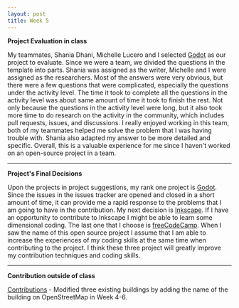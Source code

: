 ```yaml
---
layout: post
title: Week 5
---
```


**Project Evaluation in class**

   My teammates, Shania Dhani, Michelle Lucero and I selected [Godot](https://github.com/godotengine/godot) as our project to evaluate. Since we were a team, we divided the questions in the template into parts. Shania was assigned as the writer, Michelle and I were assigned as the researchers. Most of the answers were very obvious, but there were a few questions that were complicated, especially the questions under the activity level. The time it took to complete all the questions in the activity level was about same amount of time it took to finish the rest. Not only because the questions in the activity level were long, but it also took more time to do research on the activity in the community, which includes pull requests, issues, and discussions. I really enjoyed working in this team, both of my teammates helped me solve the problem that I was having trouble with. Shania also adapted my answer to be more detailed and specific. Overall, this is a valuable experience for me since I haven't worked on an open-source project in a team.

---

**Project's Final Decisions**

   Upon the projects in project suggestions, my rank one project is [Godot](https://github.com/godotengine/godot). Since the issues in the issues tracker are opened and closed in a short amount of time, it can provide me a rapid response to the problems that I am going to have in the contribution. My next decision is [Inkscape](https://gitlab.com/inkscape/inkscape). If I have an opportunity to contribute to Inkscape I might be able to learn some dimensional coding. The last one that I choose is [freeCodeCamp](https://github.com/freeCodeCamp/freeCodeCamp). When I saw the name of this open source project I assume that I am able to increase the experiences of my coding skills at the same time when contributing to the project. I think these three project will greatly improve my contribution techniques and coding skills.


----

**Contribution outside of class**

   [Contributions](https://hunter-college-ossd-spr-2020.github.io/chislee0708-weekly/contributions/) - Modified three existing buildings by adding the name of the building on OpenStreetMap in Week 4-6.
